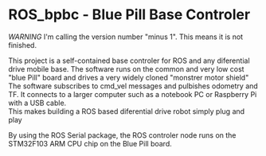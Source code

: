 # ROS_bpbc - Blue Pill Base Controler

_WARNING_  I'm calling the version number "minus 1".  This means it is not finished.   

This project is a self-contained base controler for ROS and any diferential drive
mobile base.   The software runs on the common and very low cost "blue Pill" board
and drives a very widely cloned "monstrer motor shield"  The software subscribes to
cmd_vel messages and pulbishes odometry and TF.  It connects to a larger computer
such as a notebook PC or Raspberry Pi with a USB cable.  
This makes building a ROS based diferential drive robot simply plug and play 

By using the ROS Serial package, the ROS controler node runs on the 
STM32F103 ARM CPU chip on the Blue Pill board. 
